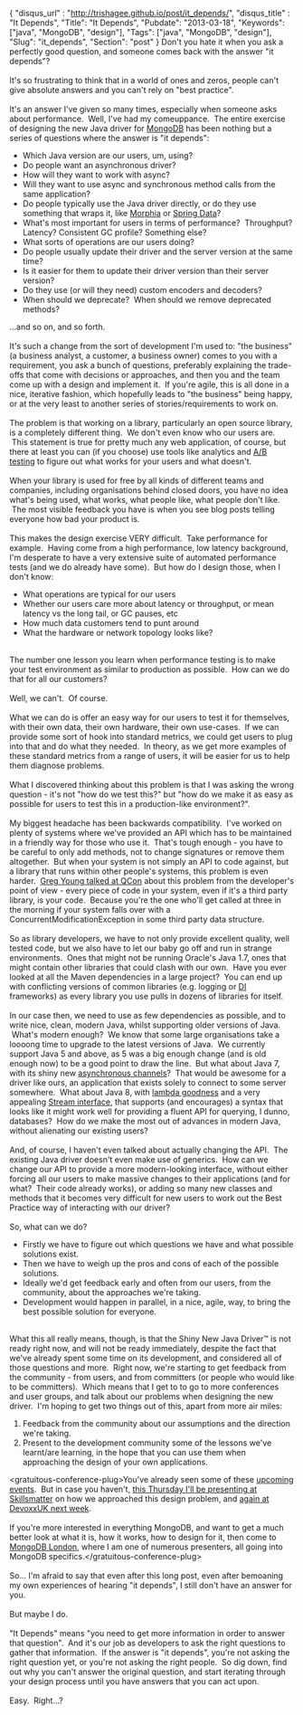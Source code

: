{
 "disqus_url" : "http://trishagee.github.io/post/it_depends/",
 "disqus_title" : "It Depends",
 "Title": "It Depends",
 "Pubdate": "2013-03-18",
 "Keywords": ["java", "MongoDB", "design"],
 "Tags": ["java", "MongoDB", "design"],
 "Slug": "it_depends",
 "Section": "post"
}
Don't you hate it when you ask a perfectly good question, and someone comes back with the answer "it depends"?<br /><br />It's so frustrating to think that in a world of ones and zeros, people can't give absolute answers and you can't rely on "best practice".<br /><br />It's an answer I've given so many times, especially when someone asks about performance. &nbsp;Well, I've had my&nbsp;comeuppance. &nbsp;The entire exercise of designing the new Java driver for <a href="http://www.mongodb.org/">MongoDB</a> has been nothing but a series of questions where the answer is "it depends":<br /><ul><li>Which Java version are our users, um, using?</li><li>Do people want an asynchronous driver?</li><li>How will they want to work with async?</li><li>Will they want to use async and synchronous method calls from the same application?</li><li>Do people typically use the Java driver directly, or do they use something that wraps it, like <a href="https://code.google.com/p/morphia/">Morphia</a> or <a href="http://www.springsource.org/spring-data">Spring Data</a>?</li><li>What's most important for users in terms of performance? &nbsp;Throughput? Latency? Consistent GC profile? Something else?</li><li>What sorts of operations are our users doing?</li><li>Do people usually update their driver and the server version at the same time?</li><li>Is it easier for them to update their driver version than their server version?</li><li>Do they use (or will they need) custom encoders and decoders?</li><li>When should we deprecate? &nbsp;When should we remove deprecated methods?</li></ul>...and so on, and so forth.<br /><br />It's such a change from the sort of development I'm used to: "the business" (a business analyst, a customer, a business owner) comes to you with a requirement, you ask a bunch of questions, preferably explaining the trade-offs that come with decisions or approaches, and then you and the team come up with a design and implement it. &nbsp;If you're agile, this is all done in a nice, iterative fashion, which hopefully leads to "the business" being happy, or at the very least to another series of stories/requirements to work on.<br /><br />The problem is that working on a library, particularly an open source library, is a completely different thing. &nbsp;We don't even know who our users are. &nbsp;This statement is true for pretty much any web application, of course, but there at least you can (if you choose) use tools like analytics and <a href="http://en.wikipedia.org/wiki/A/B_testing">A/B testing</a> to figure out what works for your users and what doesn't.<br /><br />When your library is used for free by all kinds of different teams and companies, including organisations behind closed doors, you have no idea what's being used, what works, what people like, what people don't like. &nbsp;The most visible feedback you have is when you see blog posts telling everyone how bad your product is.<br /><br />This makes the design exercise VERY difficult. &nbsp;Take performance for example. &nbsp;Having come from a high performance, low latency background, I'm desperate to have a very extensive suite of automated performance tests (and we do already have some). &nbsp;But how do I design those, when I don't know:<br /><ul><li>What operations are typical for our users</li><li>Whether our users care more about latency or throughput, or mean latency vs the long tail, or GC pauses, etc</li><li>How much data customers tend to punt around</li><li>What the hardware or network topology looks like?</li></ul><br />The number one lesson you learn when performance testing is to make your test environment as similar to production as possible. &nbsp;How can we do that for all our customers?<br /><br />Well, we can't. &nbsp;Of course.<br /><br />What we can do is offer an easy way for our users to test it for themselves, with their own data, their own hardware, their own use-cases. &nbsp;If we can provide some sort of hook into standard metrics, we could get users to plug into that and do what they needed. &nbsp;In theory, as we get more examples of these standard metrics from a range of users, it will be easier for us to help them diagnose problems. <br /><br />What I discovered thinking about this problem is that I was asking the wrong question - it's not "how do we test this?" but "how do we make it as easy as possible for users to test this in a production-like environment?".<br /><br />My biggest headache has been backwards compatibility. &nbsp;I've worked on plenty of systems where we've provided an API which has to be maintained in a friendly way for those who use it. &nbsp;That's tough enough - you have to be careful to only add methods, not to change signatures or remove them altogether. &nbsp;But when your system is not simply an API to code against, but a library that runs within other people's systems, this problem is even harder. &nbsp;<a href="http://qconlondon.com/london-2013/presentation/Parallel%20KEYNOTE:%208%20Lines%20of%20Code%20-%20Fleming%20Room%203rd%20Floor">Greg Young talked at QCon</a> about this problem from the developer's point of view - every piece of code in your system, even if it's a third party library, is your code. &nbsp;Because you're the one who'll get called at three in the morning if your system falls over with a ConcurrentModificationException in some third party data structure. <br /><br />So as library developers, we have to not only provide excellent quality, well tested code, but we also have to let our baby go off and run in strange environments. &nbsp;Ones that might not be running Oracle's Java 1.7, ones that might contain other libraries that could clash with our own. &nbsp;Have you ever looked at all the Maven dependencies in a large project? &nbsp;You can end up with conflicting versions of common libraries (e.g. logging or <a href="http://en.wikipedia.org/wiki/Dependency_injection">DI</a> frameworks) as every library you use pulls in dozens of libraries for itself.<br /><br />In our case then, we need to use as few dependencies as possible, and to write nice, clean, modern Java, whilst supporting older versions of Java. &nbsp;What's modern enough? &nbsp;We know that some large organisations take a loooong time to upgrade to the latest versions of Java. &nbsp;We currently support Java 5 and above, as 5 was a big enough change (and is old enough now) to be a good point to draw the line. &nbsp;But what about Java 7, with its shiny new <a href="http://docs.oracle.com/javase/7/docs/api/java/nio/channels/package-summary.html">asynchronous channels</a>? &nbsp;That would be awesome for a driver like ours, an application that exists solely to connect to some server somewhere. &nbsp;What about Java 8, with <a href="http://mechanitis.blogspot.co.uk/2012/11/java-8-introduction-to-lambdas-article.html">lambda goodness</a> and a very appealing <a href="http://cr.openjdk.java.net/~briangoetz/lambda/sotc3.html">Stream interface</a>, that supports (and encourages) a syntax that looks like it might work well for providing a fluent API for querying, I dunno, databases? &nbsp;How do we make the most out of advances in modern Java, without alienating our existing users?<br /><br />And, of course, I haven't even talked about actually changing the API. &nbsp;The existing Java driver doesn't even make use of generics. &nbsp;How can we change our API to provide a more modern-looking interface, without either forcing all our users to make massive changes to their applications (and for what? &nbsp;Their code already works), or adding so many new classes and methods that it becomes very difficult for new users to work out the Best Practice way of interacting with our driver?<br /><br />So, what can we do?<br /><ul><li>Firstly we have to figure out which questions we have and what possible solutions exist.</li><li>Then we have to weigh up the pros and cons of each of the possible solutions.</li><li>Ideally we'd get feedback early and often from our users, from the community, about the approaches we're taking.</li><li>Development would happen in parallel, in a nice, agile, way, to bring the best possible solution for everyone.</li></ul><br />What this all really means, though, is that the Shiny New Java Driver™ is not ready right now, and will not be ready immediately, despite the fact that we've already spent some time on its development, and considered all of those questions and more. &nbsp;Right now, we're starting to get feedback from the community - from users, and from committers (or people who would like to be committers). &nbsp;Which means that I get to to go to more conferences and user groups, and talk about our problems when designing the new driver. &nbsp;I'm hoping to get two things out of this, apart from more air miles:<br /><ol><li>Feedback from the community about our assumptions and the direction we're taking.</li><li>Present to the development community some of the lessons we've learnt/are learning, in the hope that you can use them when approaching the design of your own applications.</li></ol><div>&lt;gratuitous-conference-plug&gt;You've already seen some of these <a href="http://mechanitis.blogspot.co.uk/2013/03/upcoming-events.html">upcoming events</a>. &nbsp;But in case you haven't, <a href="http://www.meetup.com/Londonjavacommunity/events/109032992/">this Thursday I'll be presenting at Skillsmatter</a> on how we approached this design problem, and <a href="http://www.devoxx.com/display/UK13/What+do+you+mean%2C+backwards+compatibility">again at DevoxxUK next week</a>.</div><div><br /></div><div>If you're more interested in everything MongoDB, and want to get a much better look at what it is, how it works, how to design for it, then come to <a href="http://www.10gen.com/events/mongodb-london-2013">MongoDB London</a>, where I am one of numerous presenters, all going into MongoDB specifics.&lt;/gratuitous-conference-plug&gt;</div><div><br /></div><div>So... I'm afraid to say that even after this long post, even after bemoaning my own experiences of hearing "it depends", I still don't have an answer for you.</div><div><br /></div><div>But maybe I do. &nbsp;</div><div><br /></div><div>"It Depends" means "you need to get more information in order to answer that question". &nbsp;And it's our job as developers to ask the right questions to gather that information. &nbsp;If the answer is "it depends", you're not asking the right question yet, or you're not asking the right people. &nbsp;So dig down, find out why you can't answer the original question, and start iterating through your design process until you have answers that you can act upon.</div><div><br />Easy. &nbsp;Right...?</div>
